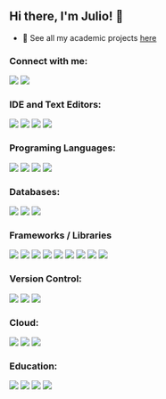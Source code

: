 ## Hi there, I'm Julio! 👋

-   :page_facing_up: See all my academic projects [here](https://github.com/bullshitprojects)

### Connect with me:

[<img src="https://img.shields.io/badge/website-000000?style=for-the-badge&logo=About.me&logoColor=white" />][website]
[<img src="https://img.shields.io/badge/LinkedIn-0077B5?style=for-the-badge&logo=linkedin&logoColor=white" />][linkedin]

### IDE and Text Editors:

[<img src="https://img.shields.io/badge/Visual%20Studio%20Code-0078d7.svg?style=for-the-badge&logo=visual-studio-code&logoColor=white" />](#)
[<img src="https://img.shields.io/badge/IntelliJIDEA-000000.svg?style=for-the-badge&logo=intellij-idea&logoColor=white" />](#)
[<img src="https://img.shields.io/badge/NeoVim-%2357A143.svg?&style=for-the-badge&logo=neovim&logoColor=white" />](#)
[<img src="https://img.shields.io/badge/Visual%20studio-68217a.svg?&style=for-the-badge&logo=visual-studio&logoColor=white" />](#)

### Programing Languages:

[<img src="https://img.shields.io/badge/javascript-%23323330.svg?style=for-the-badge&logo=javascript&logoColor=%23F7DF1E" />](#)
[<img src="https://img.shields.io/badge/java-%23ED8B00.svg?style=for-the-badge&logo=openjdk&logoColor=white" />](#)
[<img src="https://img.shields.io/badge/typescript-%23007ACC.svg?style=for-the-badge&logo=typescript&logoColor=white" />](#)
[<img src="https://img.shields.io/badge/csharp-672179.svg?style=for-the-badge&logo=csharp&logoColor=white" />](#)

### Databases:

[<img src="https://img.shields.io/badge/MySQL-00000F?style=for-the-badge&logo=mysql&logoColor=white" />](#)
[<img src="https://img.shields.io/badge/PostgreSQL-316192?style=for-the-badge&logo=postgresql&logoColor=white">](#)
[<img src="https://img.shields.io/badge/Oracle-F80000?style=for-the-badge&logo=oracle&logoColor=white">](#)

### Frameworks / Libraries

[<img src="https://img.shields.io/badge/react-%2320232a.svg?style=for-the-badge&logo=react&logoColor=%2361DAFB" />](#)
[<img src="https://img.shields.io/badge/Vue-fcfcfc.svg?style=for-the-badge&logo=vuedotjs" />](#)
[<img src="https://img.shields.io/badge/redux-%23593d88.svg?style=for-the-badge&logo=redux&logoColor=white" />](#)
[<img src="https://img.shields.io/badge/spring-%236DB33F.svg?style=for-the-badge&logo=spring&logoColor=white" />](#)
[<img src="https://img.shields.io/badge/SASS-hotpink.svg?style=for-the-badge&logo=SASS&logoColor=white" />](#)
[<img src="https://img.shields.io/badge/tailwindcss-%2338B2AC.svg?style=for-the-badge&logo=tailwind-css&logoColor=white" />](#)
[<img src="https://img.shields.io/badge/bootstrap-%23563D7C.svg?style=for-the-badge&logo=bootstrap&logoColor=white" />](#)
[<img src="https://img.shields.io/badge/MUI-%230081CB.svg?style=for-the-badge&logo=mui&logoColor=white" />](#)
[<img src="https://img.shields.io/badge/EF%20Core-68217a.svg?style=for-the-badge&logo=dotnet&logoColor=white" />](#)

### Version Control:

[<img src="https://img.shields.io/badge/git-%23F05033.svg?style=for-the-badge&logo=git&logoColor=white" />](#)
[<img src="https://img.shields.io/badge/github-%23121011.svg?style=for-the-badge&logo=github&logoColor=white" />](#)
[<img src="https://img.shields.io/badge/azure%20devops-0188d8.svg?style=for-the-badge&logo=azure-devops&logoColor=white" />](#)

### Cloud:

[<img src="https://img.shields.io/badge/AWS-%23FF9900.svg?style=for-the-badge&logo=amazon-aws&logoColor=white" />](#)
[<img src="https://img.shields.io/badge/vercel-%23000000.svg?style=for-the-badge&logo=vercel&logoColor=white" />](#)
[<img src="https://img.shields.io/badge/azure-0188d8.svg?style=for-the-badge&logo=microsoft-azure&logoColor=white" />](#)

### Education:

[<img src="https://img.shields.io/badge/MDN_Web_Docs-black?style=for-the-badge&logo=mdnwebdocs&logoColor=white" />](#)
[<img src="https://img.shields.io/badge/Udemy-A435F0?style=for-the-badge&logo=Udemy&logoColor=white" />](#)
[<img src="https://img.shields.io/badge/Freecodecamp-%23123.svg?&style=for-the-badge&logo=freecodecamp&logoColor=green" />](#)
[<img src="https://img.shields.io/badge/LeetCode-000000?style=for-the-badge&logo=LeetCode&logoColor=#d16c06" />](#)

<br />
<br />

[website]: https://juliocanizalez.com
[twitter]: https://twitter.com/julioecanizalez
[linkedin]: https://linkedin.com/in/juliocanizalez
